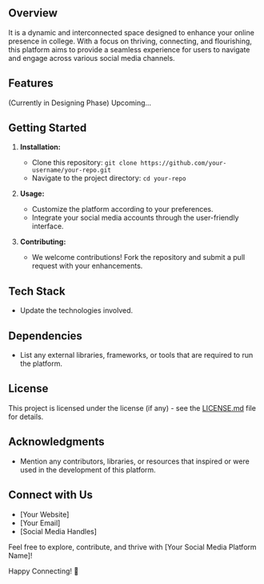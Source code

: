 ## Overview
It is a dynamic and interconnected space designed to enhance your online presence in college. With a focus on thriving, connecting, and flourishing, this platform aims to provide a seamless experience for users to navigate and engage across various social media channels.

## Features
(Currently in Designing Phase) Upcoming...

## Getting Started
1. **Installation:**
   - Clone this repository: `git clone https://github.com/your-username/your-repo.git`
   - Navigate to the project directory: `cd your-repo`

2. **Usage:**
   - Customize the platform according to your preferences.
   - Integrate your social media accounts through the user-friendly interface.

3. **Contributing:**
   - We welcome contributions! Fork the repository and submit a pull request with your enhancements.

## Tech Stack
- Update the technologies involved.

## Dependencies
- List any external libraries, frameworks, or tools that are required to run the platform.

## License
This project is licensed under the license (if any) - see the [LICENSE.md](LICENSE.md) file for details.

## Acknowledgments
- Mention any contributors, libraries, or resources that inspired or were used in the development of this platform.

## Connect with Us
- [Your Website]
- [Your Email]
- [Social Media Handles]

Feel free to explore, contribute, and thrive with [Your Social Media Platform Name]!

Happy Connecting! 🚀
